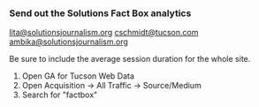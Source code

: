 ### Send out the Solutions Fact Box analytics

lita@solutionsjournalism.org
cschmidt@tucson.com
ambika@solutionsjournalism.org

Be sure to include the average session duration for the whole site.

1. Open GA for Tucson Web Data
1. Open Acquisition -> All Traffic -> Source/Medium
1. Search for "factbox"

